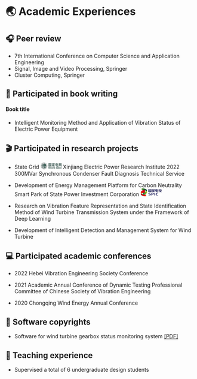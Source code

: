 # 🌏 Academic Experiences

## 🎧 Peer review

- 7th International Conference on Computer Science and Application Engineering
- Signal, Image and Video Processing, Springer
- Cluster Computing, Springer

## 📖 Participated in book writing

####  Book title

- Intelligent Monitoring Method and Application of Vibration Status of Electric Power Equipment

## 🎬 Participated in research projects

- State Grid <img src='./images/sg.png' style='width: 4em;'> Xinjiang Electric Power Research Institute 2022 300MVar Synchronous Condenser Fault Diagnosis Technical Service

- Development of Energy Management Platform for Carbon Neutrality Smart Park of State Power Investment Corporation <img src='./images/SPIC.png' style='width: 4em;'>

- Research on Vibration Feature Representation and State Identification Method of Wind Turbine Transmission System under the Framework of Deep Learning

- Development of Intelligent Detection and Management System for Wind Turbine

## 💻 Participated academic conferences

- 2022 Hebei Vibration Engineering Society Conference

- 2021 Academic Annual Conference of Dynamic Testing Professional Committee of Chinese Society of Vibration Engineering

- 2020 Chongqing Wind Energy Annual Conference

## 📄 Software copyrights

- Software for wind turbine gearbox status monitoring system <a href='../files/rz.pdf '><i class="fa fa-file-pdf"></i>[PDF]</a>

## 📐 Teaching experience

- Supervised a total of 6 undergraduate design students